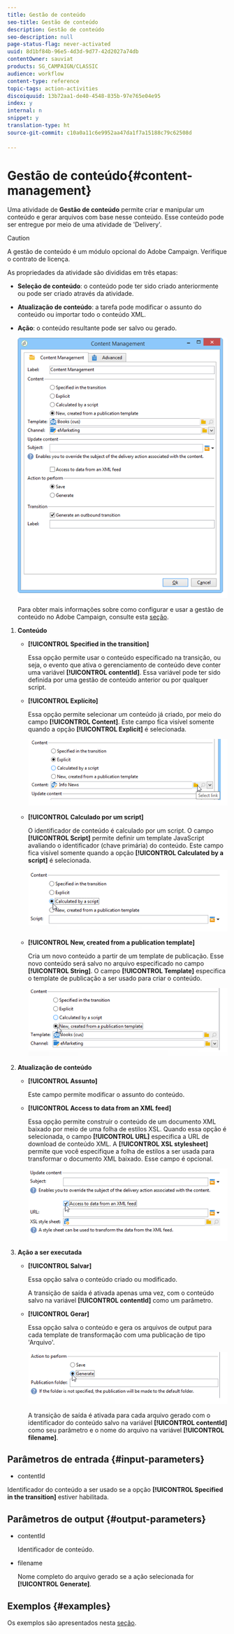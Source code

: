 ```yaml
---
title: Gestão de conteúdo
seo-title: Gestão de conteúdo
description: Gestão de conteúdo
seo-description: null
page-status-flag: never-activated
uuid: 8d1bf84b-96e5-4d3d-9d77-42d2027a74db
contentOwner: sauviat
products: SG_CAMPAIGN/CLASSIC
audience: workflow
content-type: reference
topic-tags: action-activities
discoiquuid: 13b72aa1-de40-4548-835b-97e765e04e95
index: y
internal: n
snippet: y
translation-type: ht
source-git-commit: c10a0a11c6e9952aa47da1f7a15188c79c62508d

---
```



# Gestão de conteúdo{#content-management}

Uma atividade de **Gestão de conteúdo** permite criar e manipular um conteúdo e gerar arquivos com base nesse conteúdo. Esse conteúdo pode ser entregue por meio de uma atividade de &#39;Delivery&#39;.

>[!CAUTION]
>
>A gestão de conteúdo é um módulo opcional do Adobe Campaign. Verifique o contrato de licença.

As propriedades da atividade são divididas em três etapas:

* **Seleção de conteúdo**: o conteúdo pode ter sido criado anteriormente ou pode ser criado através da atividade.
* **Atualização de conteúdo**: a tarefa pode modificar o assunto do conteúdo ou importar todo o conteúdo XML.
* **Ação**: o conteúdo resultante pode ser salvo ou gerado.

   ![](assets/content_mgmt_edit.png)

   Para obter mais informações sobre como configurar e usar a gestão de conteúdo no Adobe Campaign, consulte esta [seção](../../delivery/using/about-content-management.md).

1. **Conteúdo**

   * **[!UICONTROL Specified in the transition]**

      Essa opção permite usar o conteúdo especificado na transição, ou seja, o evento que ativa o gerenciamento de conteúdo deve conter uma variável **[!UICONTROL contentId]**. Essa variável pode ter sido definida por uma gestão de conteúdo anterior ou por qualquer script.

   * **[!UICONTROL Explícito]**

      Essa opção permite selecionar um conteúdo já criado, por meio do campo **[!UICONTROL Content]**. Este campo fica visível somente quando a opção **[!UICONTROL Explicit]** é selecionada.

      ![](assets/content_mgmt_explicit.png)

   * **[!UICONTROL Calculado por um script]**

      O identificador de conteúdo é calculado por um script. O campo **[!UICONTROL Script]** permite definir um template JavaScript avaliando o identificador (chave primária) do conteúdo. Este campo fica visível somente quando a opção **[!UICONTROL Calculated by a script]** é selecionada.

      ![](assets/content_mgmt_script.png)

   * **[!UICONTROL New, created from a publication template]**

      Cria um novo conteúdo a partir de um template de publicação. Esse novo conteúdo será salvo no arquivo especificado no campo **[!UICONTROL String]**. O campo **[!UICONTROL Template]** especifica o template de publicação a ser usado para criar o conteúdo.

      ![](assets/content_mgmt_new.png)

1. **Atualização de conteúdo**

   * **[!UICONTROL Assunto]**

      Este campo permite modificar o assunto do conteúdo.

   * **[!UICONTROL Access to data from an XML feed]**

      Essa opção permite construir o conteúdo de um documento XML baixado por meio de uma folha de estilos XSL. Quando essa opção é selecionada, o campo **[!UICONTROL URL]** especifica a URL de download de conteúdo XML. A **[!UICONTROL XSL stylesheet]** permite que você especifique a folha de estilos a ser usada para transformar o documento XML baixado. Esse campo é opcional.

      ![](assets/content_mgmt_xmlcontent.png)

1. **Ação a ser executada**

   * **[!UICONTROL Salvar]**

      Essa opção salva o conteúdo criado ou modificado.

      A transição de saída é ativada apenas uma vez, com o conteúdo salvo na variável **[!UICONTROL contentId]** como um parâmetro.

   * **[!UICONTROL Gerar]**

      Essa opção salva o conteúdo e gera os arquivos de output para cada template de transformação com uma publicação de tipo &#39;Arquivo&#39;.

      ![](assets/content_mgmt_generate.png)

      A transição de saída é ativada para cada arquivo gerado com o identificador do conteúdo salvo na variável **[!UICONTROL contentId]** como seu parâmetro e o nome do arquivo na variável **[!UICONTROL filename]**.

## Parâmetros de entrada {#input-parameters}

* contentId

Identificador do conteúdo a ser usado se a opção **[!UICONTROL Specified in the transition]** estiver habilitada.

## Parâmetros de output {#output-parameters}

* contentId

   Identificador de conteúdo.

* filename

   Nome completo do arquivo gerado se a ação selecionada for **[!UICONTROL Generate]**.

## Exemplos {#examples}

Os exemplos são apresentados nesta [seção](../../delivery/using/automating-via-workflows.md#examples).
